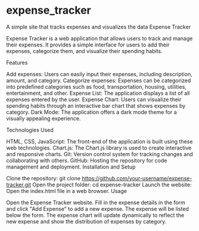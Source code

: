 # expense_tracker
A simple site that tracks expenses and visualizes the data
Expense Tracker

Expense Tracker is a web application that allows users to track and manage their expenses. It provides a simple interface for users to add their expenses, categorize them, and visualize their spending habits.

Features

  Add expenses: Users can easily input their expenses, including description, amount, and category.
Categorize expenses: Expenses can be categorized into predefined categories such as food, transportation, housing, utilities, entertainment, and other.
  Expense List: The application displays a list of all expenses entered by the user.
Expense Chart: Users can visualize their spending habits through an interactive bar chart that shows expenses by category.
  Dark Mode: The application offers a dark mode theme for a visually appealing experience.
  
Technologies Used

  HTML, CSS, JavaScript: The front-end of the application is built using these web technologies.
  Chart.js: The Chart.js library is used to create interactive and responsive charts.
  Git: Version control system for tracking changes and collaborating with others.
  GitHub: Hosting the repository for code management and deployment.
  Installation and Setup

Clone the repository: git clone https://github.com/your-username/expense-tracker.git
Open the project folder: cd expense-tracker
Launch the website: Open the index.html file in a web browser.
Usage

Open the Expense Tracker website.
Fill in the expense details in the form and click "Add Expense" to add a new expense.
The expense will be listed below the form.
The expense chart will update dynamically to reflect the new expense and show the distribution of expenses by category.
